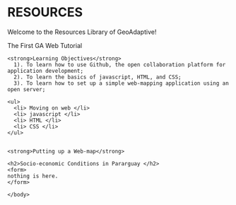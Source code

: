 # RESOURCES

Welcome to the Resources Library of GeoAdaptive!

<html>
  <body>
    <head> The First GA Web Tutorial</head>

    <strong>Learning Objectives</strong>
      1). To learn how to use Github, the open collaboration platform for application development;
      2). To learn the basics of javascript, HTML, and CSS;
      3). To learn how to set up a simple web-mapping application using an open server;

    <ul>
      <li> Moving on web </li>
      <li> javascript </li>
      <li> HTML </li>
      <li> CSS </li>
    </ul>


    <strong>Putting up a Web-map</strong>

    <h2>Socio-economic Conditions in Pararguay </h2>
    <form>
    nothing is here.
    </form>

    </body>
</html>
